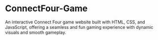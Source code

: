 # ConnectFour-Game
An interactive Connect Four game website built with HTML, CSS, and JavaScript, offering a seamless and fun gaming experience with dynamic visuals and smooth gameplay.
